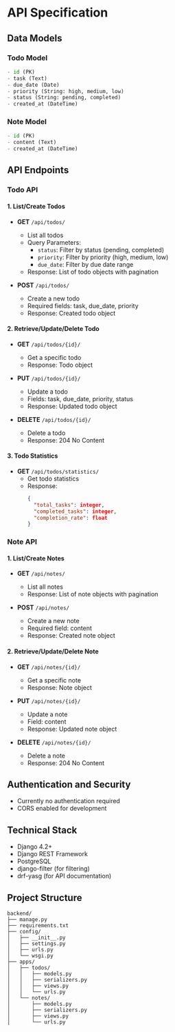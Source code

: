 # API Specification

## Data Models

### Todo Model
```python
- id (PK)
- task (Text)
- due_date (Date)
- priority (String: high, medium, low)
- status (String: pending, completed)
- created_at (DateTime)
```

### Note Model
```python
- id (PK)
- content (Text)
- created_at (DateTime)
```

## API Endpoints

### Todo API

#### 1. List/Create Todos
- **GET** `/api/todos/`
  - List all todos
  - Query Parameters:
    - `status`: Filter by status (pending, completed)
    - `priority`: Filter by priority (high, medium, low)
    - `due_date`: Filter by due date range
  - Response: List of todo objects with pagination

- **POST** `/api/todos/`
  - Create a new todo
  - Required fields: task, due_date, priority
  - Response: Created todo object

#### 2. Retrieve/Update/Delete Todo
- **GET** `/api/todos/{id}/`
  - Get a specific todo
  - Response: Todo object

- **PUT** `/api/todos/{id}/`
  - Update a todo
  - Fields: task, due_date, priority, status
  - Response: Updated todo object

- **DELETE** `/api/todos/{id}/`
  - Delete a todo
  - Response: 204 No Content

#### 3. Todo Statistics
- **GET** `/api/todos/statistics/`
  - Get todo statistics
  - Response:
    ```json
    {
      "total_tasks": integer,
      "completed_tasks": integer,
      "completion_rate": float
    }
    ```

### Note API

#### 1. List/Create Notes
- **GET** `/api/notes/`
  - List all notes
  - Response: List of note objects with pagination

- **POST** `/api/notes/`
  - Create a new note
  - Required field: content
  - Response: Created note object

#### 2. Retrieve/Update/Delete Note
- **GET** `/api/notes/{id}/`
  - Get a specific note
  - Response: Note object

- **PUT** `/api/notes/{id}/`
  - Update a note
  - Field: content
  - Response: Updated note object

- **DELETE** `/api/notes/{id}/`
  - Delete a note
  - Response: 204 No Content

## Authentication and Security
- Currently no authentication required
- CORS enabled for development

## Technical Stack
- Django 4.2+
- Django REST Framework
- PostgreSQL
- django-filter (for filtering)
- drf-yasg (for API documentation)

## Project Structure
```
backend/
├── manage.py
├── requirements.txt
├── config/
│   ├── __init__.py
│   ├── settings.py
│   ├── urls.py
│   └── wsgi.py
├── apps/
│   ├── todos/
│   │   ├── models.py
│   │   ├── serializers.py
│   │   ├── views.py
│   │   └── urls.py
│   └── notes/
│       ├── models.py
│       ├── serializers.py
│       ├── views.py
│       └── urls.py
```
